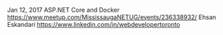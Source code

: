 Jan 12, 2017
ASP.NET Core and Docker
https://www.meetup.com/MississaugaNETUG/events/236338932/
Ehsan Eskandari
https://www.linkedin.com/in/webdevelopertoronto

